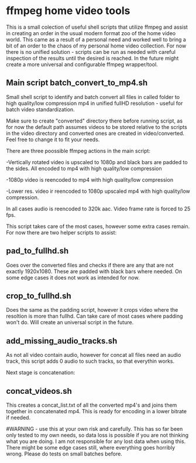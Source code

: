 # ffmpeg home video tools

This is a small colection of useful shell scripts that utilize ffmpeg and assist in creating an order in the usual modern format zoo of the home video world. This came as a result of a personal need and worked well to bring a bit of an order to the chaos of my personal home video collection. For now there is no unified solution - scripts can be run as needed with careful inspection of the results until the desired is reached. In the future might create a more universal and configurable ffmpeg wrapper/tool.

## Main script batch_convert_to_mp4.sh
Small shell script to identify and batch convert all files in called folder to high quality/low compression mp4 in unified fullHD resolution - useful for batch video standardization.

Make sure to create "converted" directory there before running script, as for now the default path assumes videos to be stored relative to the scripts in the video directory and converted ones are created in video/converted. Feel free to change it to fit your needs.

There are three poossible ffmpeg actions in the main script:

-Vertically rotated video is upscaled to 1080p and black bars are padded to the sides. All encoded to mp4 with high quality/low compression

-1080p video is reencoded to mp4 with high quality/low compression

-Lower res. video ir reencoded to 1080p upscaled mp4 with high quality/low compression.

In all cases audio is reencoded to 320k aac. Video frame rate is forced to 25 fps.

This script takes care of the most cases, however some extra cases remain. For now there are two helper scripts to assist:

## pad_to_fullhd.sh
Goes over the converted files and checks if there are any that are not exactly 1920x1080. These are padded with black bars where needed. On some edge cases it does not work as intended for now.

## crop_to_fullhd.sh
Does the same as the padding script, however it crops video where the resoltion is more than fullhd. Can take care of most cases where padding won't do. Will create an universal script in the future.

## add_missing_audio_tracks.sh
As not all video contain audio, however for concat all files need an audio track, this script adds 0 audio to such tracks, so that everythin works.

Next stage is concatenation:
## concat_videos.sh
This creates a concat_list.txt of all the converted mp4's and joins them together in concatenated mp4. This is ready for encoding in a lower bitrate if needed.

#WARNING - use this at your own risk and carefully. This has so far been only tested to my own needs, so data loss is possible if you are not thinking what you are doing. I am not responsible for any lost data when using this. There might be some edge cases still, where everything goes horribly wrong. Please do tests on small batches before.
